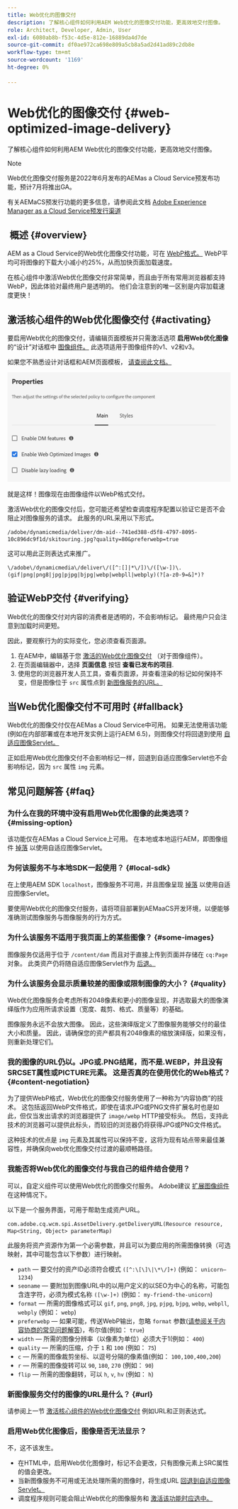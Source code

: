 ```yaml
---
title: Web优化的图像交付
description: 了解核心组件如何利用AEM Web优化的图像交付功能，更高效地交付图像。
role: Architect, Developer, Admin, User
exl-id: 6080ab8b-f53c-4d5e-812e-16889da4d7de
source-git-commit: df0ae972ca698e809a5cb8a5ad2d41ad89c2db8e
workflow-type: tm+mt
source-wordcount: '1169'
ht-degree: 0%

---
```


# Web优化的图像交付 {#web-optimized-image-delivery}

了解核心组件如何利用AEM Web优化的图像交付功能，更高效地交付图像。

>[!NOTE]
>
>Web优化图像交付服务是2022年6月发布的AEMas a Cloud Service预发布功能，预计7月将推出GA。
>
>有关AEMaCS预发行功能的更多信息，请参阅此文档 [Adobe Experience Manager as a Cloud Service预发行渠道](https://experienceleague.adobe.com/docs/experience-manager-cloud-service/content/release-notes/prerelease.html)

##  概述 {#overview}

AEM as a Cloud Service的Web优化图像交付功能，可在 [WebP格式。](https://developers.google.com/speed/webp) WebP平均可将图像的下载大小减小约25%，从而加快页面加载速度。

在核心组件中激活Web优化图像交付非常简单，而且由于所有常用浏览器都支持WebP，因此体验对最终用户是透明的。 他们会注意到的唯一区别是内容加载速度更快！

## 激活核心组件的Web优化图像交付 {#activating}

要启用Web优化的图像交付，请编辑页面模板并只需激活选项 **启用Web优化图像** 的“设计”对话框中 [图像组件。](/help/components/image.md#design-dialog) 此选项适用于图像组件的v1、v2和v3。

如果您不熟悉设计对话框和AEM页面模板， [请查阅此文档。](/help/get-started/authoring.md#pre-configuring-core-components)

![在“设计”对话框中启用Web优化的图像交付](/help/assets/web-optimized-image-delivery.png)

就是这样！图像现在由图像组件以WebP格式交付。

激活Web优化的图像交付后，您可能还希望检查调度程序配置以验证它是否不会阻止对图像服务的请求。 此服务的URL采用以下形式。

```text
/adobe/dynamicmedia/deliver/dm-aid--741ed388-d5f8-4797-8095-10c896dc9f1d/skitouring.jpg?quality=80&preferwebp=true
```

这可以用此正则表达式来推广。

```text
\/adobe\/dynamicmedia\/deliver\/([^:[]|*\/])\/([\w-])\.(gif|png|png8|jpg|pjpg|bjpg|webp|webpll|webply)(?[a-z0-9=&]*)?
```

## 验证WebP交付 {#verifying}

Web优化的图像交付对内容的消费者是透明的，不会影响标记。 最终用户只会注意到加载时间更短。

因此，要观察行为的实际变化，您必须查看页面源。

1. 在AEM中，编辑基于您 [激活的Web优化图像交付](#activating) （对于图像组件）。
1. 在页面编辑器中，选择 **页面信息** 按钮 **查看已发布的项目**.
1. 使用您的浏览器开发人员工具，查看页面源，并查看渲染的标记如何保持不变，但是图像位于 `src` 属性点到 [新图像服务的URL。](#activating)

## 当Web优化图像交付不可用时 {#fallback}

Web优化的图像交付仅在AEMas a Cloud Service中可用。 如果无法使用该功能(例如在内部部署或在本地开发实例上运行AEM 6.5)，则图像交付将回退到使用 [自适应图像Servlet。](/help/developing/adaptive-image-servlet.md)

正如启用Web优化图像交付不会影响标记一样，回退到自适应图像Servlet也不会影响标记，因为 `src` 属性 `img` 元素。

## 常见问题解答 {#faq}

### 为什么在我的环境中没有启用Web优化图像的此类选项？ {#missing-option}

该功能仅在AEMas a Cloud Service上可用。 在本地或本地运行AEM，即图像组件 [掉落](#fallback) 以使用自适应图像Servlet。

### 为何该服务不与本地SDK一起使用？ {#local-sdk}

在上使用AEM SDK `localhost`，图像服务不可用，并且图像呈现 [掉落](#fallback) 以使用自适应图像Servlet。

要使用Web优化的图像交付服务，请将项目部署到AEMaaCS开发环境，以便能够准确测试图像服务与图像服务的行为方式。

### 为什么该服务不适用于我页面上的某些图像？ {#some-images}

图像服务仅适用于位于 `/content/dam` 而且对于直接上传到页面并存储在 `cq:Page` 对象。 此类资产仍将随自适应图像Servlet作为 [后退。](#fallback)

### 为什么该服务会显示质量较差的图像或限制图像的大小？ {#quality}

Web优化图像服务会考虑所有2048像素和更小的图像呈现，并选取最大的图像演绎版作为应用所请求设置（宽度、裁剪、格式、质量等）的基础。

图像服务永远不会放大图像。 因此，这些演绎版定义了图像服务能够交付的最佳大小和质量。 因此，请确保您的资产都具有2048像素的缩放演绎版，如果没有，则重新处理它们。

### 我的图像的URL仍以。JPG或.PNG结尾，而不是.WEBP，并且没有SRCSET属性或PICTURE元素。 这是否真的在使用优化的Web格式？ {#content-negotiation}

为了提供WebP格式，Web优化的图像交付服务使用了一种称为“内容协商”的技术。 这包括返回WebP文件格式，即使在请求JPG或PNG文件扩展名时也是如此，但仅当发出请求的浏览器提供了 `image/webp` HTTP接受标头。 然后，支持此技术的浏览器可以提供此标头，而较旧的浏览器仍将获得JPG或PNG文件格式。

这种技术的优点是 `img` 元素及其属性可以保持不变，这将为现有站点带来最佳兼容性，并确保向web优化图像交付过渡的最顺畅路径。

### 我能否将Web优化的图像交付与我自己的组件结合使用？

可以，自定义组件可以使用Web优化的图像交付服务。 Adobe建议 [扩展图像组件](/help/developing/customizing.md) 在这种情况下。

以下是一个服务界面，可用于帮助生成资产URL。

```
com.adobe.cq.wcm.spi.AssetDelivery.getDeliveryURL(Resource resource, Map<String, Object> parameterMap)
```

此服务将资产资源作为第一个必需参数，并且可以为要应用的所需图像转换（可选映射，其中可能包含以下参数）进行映射。

* `path`  — 要交付的资产ID必须符合模式 `([^:\[\]\|\*\/]+)` (例如： `unicorn–1234`)
* `seoname`  — 要附加到图像URL中的以用户定义的以SEO为中心的名称，可能包含连字符，必须为模式名称 `([\w-]+)` (例如： `my-friend-the-unicorn`)
* `format`  — 所需的图像格式可以 `gif`, `png`, `png8`, `jpg`, `pjpg`, `bjpg`, `webp`, `webpll`, `webply` (例如： `webp`)
* `preferwebp`  — 如果可能，传送WebP输出，忽略 `format` 参数([请参阅关于内容协商的常见问题解答](#content-negotiation))，布尔值(例如： `true`)
* `width`  — 所需的图像分辨率（以像素为单位）必须大于1(例如： `400`)
* `quality`  — 所需的压缩，介于 `1` 和 `100` (例如： `75`)
* `c`  — 所需的图像裁剪坐标、以逗号分隔的像素值(例如： `100,100,400,200`)
* `r`  — 所需的图像旋转可以 `90`, `180`, `270` (例如： `90`)
* `flip`  — 所需的图像翻转，可以 `h`, `v`, `hv` (例如： `h`)

### 新图像服务交付的图像的URL是什么？ {#url}

请参阅上一节 [激活核心组件的Web优化图像交付](#activating) 例如URL和正则表达式。

### 启用Web优化图像后，图像是否无法显示？

不，这不该发生。

* 在HTML中，启用Web优化图像时，标记不会更改，只有图像元素上SRC属性的值会更改。
* 当新图像服务不可用或无法处理所需的图像时，将生成URL [回退到自适应图像Servlet。](#fallback)
* 调度程序规则可能会阻止Web优化的图像服务和 [激活该功能时应选中。](#activating)
